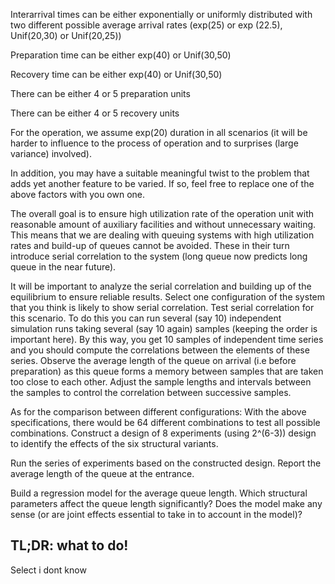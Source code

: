 Interarrival times can be either exponentially or uniformly distributed with two different possible average arrival rates (exp(25) or exp (22.5),  Unif(20,30) 
or Unif(20,25))

Preparation time can be either exp(40) or Unif(30,50)

Recovery time can be either exp(40) or Unif(30,50)

There can be either 4 or 5 preparation units

There can be either 4 or 5 recovery units

For the operation, we assume exp(20) duration in all scenarios (it will be harder to influence to the process of operation and to surprises (large variance) 
involved).

In addition, you may have a suitable meaningful twist to the problem that adds yet another feature to be varied. If so, feel free to replace one of the above 
factors with you own one.

The overall goal is to ensure high utilization rate of the operation unit with reasonable amount of auxiliary facilities and without unnecessary waiting. This
means that we are dealing with queuing systems with high utilization rates and build-up of queues cannot be avoided. These in their turn introduce serial 
correlation to the system (long queue now predicts long queue in the near future).

It will be important to analyze the serial correlation and building up of the equilibrium to ensure reliable results. Select one configuration of the system 
that you think is likely to show serial correlation. Test serial correlation for this scenario. To do this you can run several (say 10) independent simulation runs 
taking several (say 10 again) samples (keeping the order is important here). By this way, you get 10 samples of independent time series and you should compute the 
correlations between the elements of these series. Observe the average length of the queue on arrival (i.e before preparation) as this queue forms a memory 
between samples that are taken too close to each other. Adjust the sample lengths and intervals between the samples to control the correlation between 
successive samples.

As for the comparison between different configurations: With the above specifications, there would be 64 different combinations to test all possible combinations. 
Construct a design of 8 experiments (using 2^(6-3)) design to identify the effects of the six structural variants.

Run the series of experiments based on the constructed design. Report the average length of the queue at the entrance.

Build a regression model for the average queue length. Which structural parameters affect the queue length significantly? Does the model make any sense (or are 
joint effects essential to take in to account in the model)?

## TL;DR: what to do!
Select i dont know